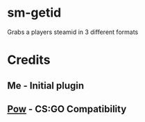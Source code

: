 # sm-getid
Grabs a players steamid in 3 different formats

# Credits
## Me - Initial plugin
## [Pow](https://github.com/powcode) - CS:GO Compatibility
